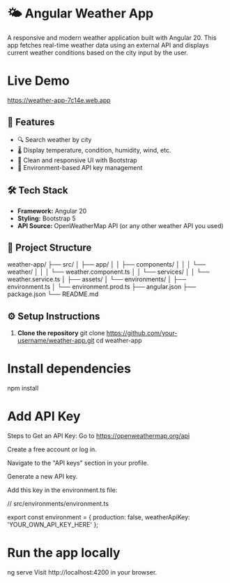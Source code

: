# 🌤️ Angular Weather App

A responsive and modern weather application built with Angular 20. This app fetches real-time weather data using an external API and displays current weather conditions based on the city input by the user.

# Live Demo

https://weather-app-7c14e.web.app

## 🚀 Features

- 🔍 Search weather by city
- 🌡️ Display temperature, condition, humidity, wind, etc.
- 🎨 Clean and responsive UI with Bootstrap
- 🔐 Environment-based API key management

## 🛠️ Tech Stack

- **Framework:** Angular 20
- **Styling:** Bootstrap 5
- **API Source:** OpenWeatherMap API (or any other weather API you used)

## 📁 Project Structure

weather-app/
├── src/
│ ├── app/
│ │ ├── components/
│ │ │ └── weather/
│ │ │ └── weather.component.ts
│ │ └── services/
│ │ └── weather.service.ts
│ ├── assets/
│ └── environments/
│ ├── environment.ts
│ └── environment.prod.ts
├── angular.json
├── package.json
└── README.md

## ⚙️ Setup Instructions

1. **Clone the repository**
 git clone https://github.com/your-username/weather-app.git
 cd weather-app

# Install dependencies
npm install

# Add API Key

Steps to Get an API Key:
Go to https://openweathermap.org/api

Create a free account or log in.

Navigate to the "API keys" section in your profile.

Generate a new API key.

Add this key in the environment.ts file:

 // src/environments/environment.ts

export const environment = {
  production: false,
  weatherApiKey: 'YOUR_OWN_API_KEY_HERE'
};


# Run the app locally

ng serve
Visit http://localhost:4200 in your browser.
